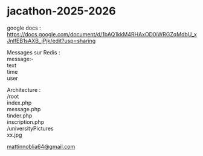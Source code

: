 # jacathon-2025-2026

google docs : https://docs.google.com/document/d/1bAQ1kkM4RHAxOD0iWRGZqMdbU_xJnlfEB1sAXB_jPjk/edit?usp=sharing

Messages sur Redis :  
message:<id>-<id>  
  text  
  time  
  user  

Architecture :  
/root  
  index.php  
  message.php    
  tinder.php    
  inscription.php    
  /universityPictures    
    xx.jpg    
    


mattinnoblia64@gmail.com
